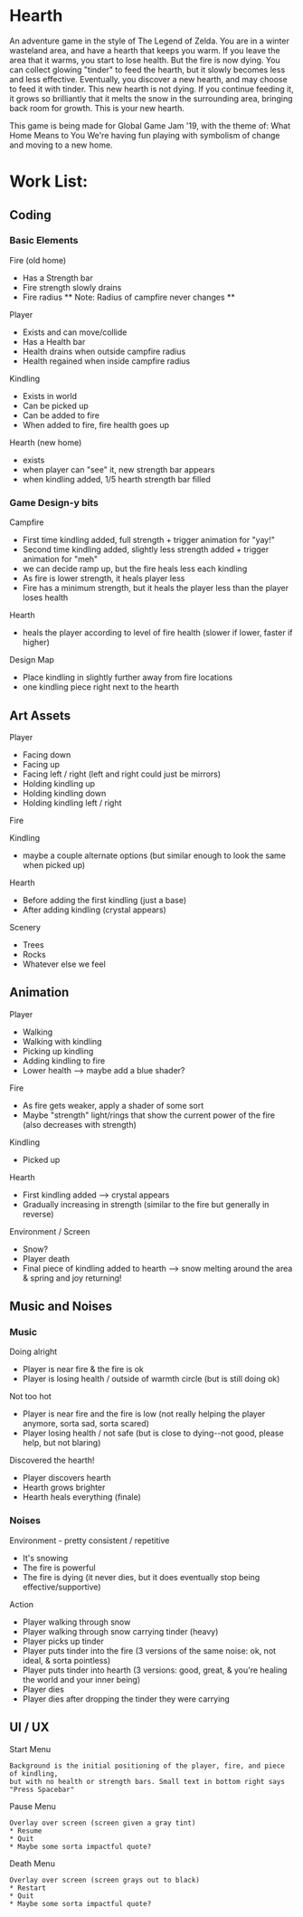 # Hearth
An adventure game in the style of The Legend of Zelda. You are in a winter wasteland area, and have a hearth that keeps you warm. If you leave the area that it warms, you start to lose health. But the fire is now dying. You can collect glowing "tinder" to feed the hearth, but it slowly becomes less and less effective. Eventually, you discover a new hearth, and may choose to feed it with tinder. This new hearth is not dying. If you continue feeding it, it grows so brilliantly that it melts the snow in the surrounding area, bringing back room for growth. This is your new hearth.

This game is being made for Global Game Jam '19, with the theme of: What Home Means to You
We're having fun playing with symbolism of change and moving to a new home.

# Work List:

## Coding

### Basic Elements
Fire (old home)
* Has a Strength bar
* Fire strength slowly drains
* Fire radius ** Note: Radius of campfire never changes **

Player
* Exists and can move/collide
* Has a Health bar
* Health drains when outside campfire radius
* Health regained when inside campfire radius

Kindling
* Exists in world
* Can be picked up
* Can be added to fire
* When added to fire, fire health goes up

Hearth (new home)
* exists
* when player can "see" it, new strength bar appears
* when kindling added, 1/5 hearth strength bar filled


### Game Design-y bits
Campfire
* First time kindling added, full strength + trigger animation for "yay!"
* Second time kindling added, slightly less strength added + trigger animation for "meh"
* we can decide ramp up, but the fire heals less each kindling
* As fire is lower strength, it heals player less
* Fire has a minimum strength, but it heals the player less than the player loses health

Hearth
* heals the player according to level of fire health (slower if lower, faster if higher)

Design Map
* Place kindling in slightly further away from fire locations
* one kindling piece right next to the hearth

## Art Assets
Player
* Facing down
* Facing up
* Facing left / right (left and right could just be mirrors)
* Holding kindling up
* Holding kindling down
* Holding kindling left / right

Fire

Kindling
* maybe a couple alternate options (but similar enough to look the same when picked up)

Hearth
* Before adding the first kindling (just a base)
* After adding kindling (crystal appears)

Scenery
* Trees
* Rocks
* Whatever else we feel

## Animation
Player
* Walking
* Walking with kindling
* Picking up kindling
* Adding kindling to fire
* Lower health --> maybe add a blue shader?

Fire
* As fire gets weaker, apply a shader of some sort
* Maybe "strength" light/rings that show the current power of the fire (also decreases with strength)

Kindling
* Picked up

Hearth
* First kindling added --> crystal appears
* Gradually increasing in strength (similar to the fire but generally in reverse)

Environment / Screen
* Snow?
* Player death
* Final piece of kindling added to hearth --> snow melting around the area & spring and joy returning!

## Music and Noises
### Music
Doing alright
* Player is near fire & the fire is ok
* Player is losing health / outside of warmth circle (but is still doing ok)

Not too hot
* Player is near fire and the fire is low (not really helping the player anymore, sorta sad, sorta scared)
* Player losing health / not safe (but is close to dying--not good, please help, but not blaring)

Discovered the hearth!
* Player discovers hearth
* Hearth grows brighter
* Hearth heals everything (finale)

### Noises
Environment - pretty consistent / repetitive
* It's snowing
* The fire is powerful
* The fire is dying (it never dies, but it does eventually stop being effective/supportive)

Action
* Player walking through snow
* Player walking through snow carrying tinder (heavy)
* Player picks up tinder
* Player puts tinder into the fire (3 versions of the same noise: ok, not ideal, & sorta pointless)
* Player puts tinder into hearth (3 versions: good, great, & you're healing the world and your inner being)
* Player dies
* Player dies after dropping the tinder they were carrying

## UI / UX
Start Menu
```
Background is the initial positioning of the player, fire, and piece of kindling, 
but with no health or strength bars. Small text in bottom right says "Press Spacebar"
```

Pause Menu
```
Overlay over screen (screen given a gray tint)
* Resume
* Quit
* Maybe some sorta impactful quote?
```

Death Menu
```
Overlay over screen (screen grays out to black)
* Restart
* Quit
* Maybe some sorta impactful quote?
```
